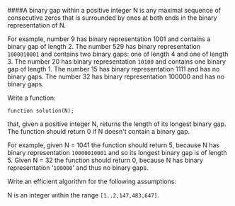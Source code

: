 ####A binary gap within a positive integer N is any maximal sequence of consecutive zeros that is surrounded by ones at both ends in the binary representation of N.

For example, number 9 has binary representation 1001 and contains a binary gap of length 2. The number 529 has binary representation ```1000010001``` and contains two binary gaps: one of length 4 and one of length 3. The number 20 has binary representation ```10100``` and contains one binary gap of length 1. The number 15 has binary representation 1111 and has no binary gaps. The number 32 has binary representation 100000 and has no binary gaps.

Write a function:

```
function solution(N);
```

that, given a positive integer N, returns the length of its longest binary gap. The function should return 0 if N doesn't contain a binary gap.

For example, given N = 1041 the function should return 5, because N has binary representation ```10000010001``` and so its longest binary gap is of length 5. Given N = 32 the function should return 0, because N has binary representation '```100000```' and thus no binary gaps.

Write an efficient algorithm for the following assumptions:

N is an integer within the range ```[1..2,147,483,647]```.
